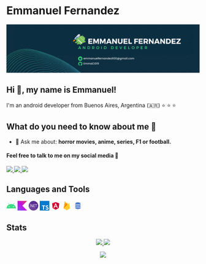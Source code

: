 # Emmanuel Fernandez

<img src="/assets/images/banner.png">

## Hi 👋, my name is Emmanuel!

I'm an android developer from Buenos Aires, Argentina (🇦🇷) :star: :star: :star:

## What do you need to know about me 🧉

- 💬 Ask me about: **horror movies, anime, series, F1 or football.**

#### Feel free to talk to me on my social media 🤗

<p>
<a href="https://www.linkedin.com/in/emmafernandez2x/">
  <img src="https://img.shields.io/badge/LinkedIn-0077B5?style=for-the-badge&logo=linkedin&logoColor=white" /> 
</a>
<a href="https://twitter.com/Emma_CG2X">
  <img src="https://img.shields.io/badge/Twitter-1DA1F2?style=for-the-badge&logo=twitter&logoColor=white" />   
</a>
<a href="https://twitter.com/Emma_CG2X">
  <img src="https://dcbadge.vercel.app/api/shield/267475205218238464" />   
</a>
</p>

## Languages and Tools

<p>
<code><img height="25" src="https://raw.githubusercontent.com/github/explore/80688e429a7d4ef2fca1e82350fe8e3517d3494d/topics/android/android.png"></code>
<code><img height="25" src="https://raw.githubusercontent.com/github/explore/80688e429a7d4ef2fca1e82350fe8e3517d3494d/topics/kotlin/kotlin.png"></code>
<code><img height="25" src="https://raw.githubusercontent.com/github/explore/80688e429a7d4ef2fca1e82350fe8e3517d3494d/topics/dotnet/dotnet.png"></code>
<code><img height="25" src="https://raw.githubusercontent.com/github/explore/80688e429a7d4ef2fca1e82350fe8e3517d3494d/topics/typescript/typescript.png"></code>
<code><img height="25" src="https://raw.githubusercontent.com/github/explore/80688e429a7d4ef2fca1e82350fe8e3517d3494d/topics/angular/angular.png"></code>
<code><img height="25" src="https://raw.githubusercontent.com/github/explore/80688e429a7d4ef2fca1e82350fe8e3517d3494d/topics/firebase/firebase.png"></code>
<code><img height="25" src="https://raw.githubusercontent.com/github/explore/80688e429a7d4ef2fca1e82350fe8e3517d3494d/topics/sql/sql.png"></code>
<p/>

## Stats

<p align="center">
<a href="https://github.com/EmmaCG19">
  <!--Commits-->
  <img height="180em" src="https://github-readme-stats-eight-theta.vercel.app/api?username=EmmaCG19&show_icons=true&theme=cobalt&include_all_commits=true&count_private=true"/>
  <!--Top languages-->
  <img height="180em" src="https://github-readme-stats-eight-theta.vercel.app/api/top-langs/?username=EmmaCG19&layout=compact&langs_count=8&theme=cobalt"/>
</a>
</p>
<p align="center">
<a>
  <!--Followers-->
  <img src="https://img.shields.io/github/followers/EmmaCG19?logo=github&style=for-the-badge&color=193549&labelColor=000000"/>  
</a>
</p>

<!--
Other Metrics
Profile views: ![](https://komarev.com/ghpvc/?username=EmmaCG19&style=flat-square&color=ff69b4)
-->
